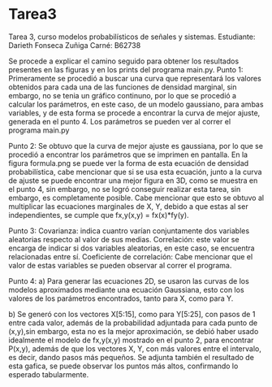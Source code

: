 # Tarea3
Tarea 3, curso modelos probabilísticos de señales y sistemas.
Estudiante: Darieth Fonseca Zuñiga
Carné: B62738

Se procede a explicar el camino seguido para obtener los resultados presentes en las figuras y en los prints del programa main.py.
Punto 1:
Primeramente se procedió a buscar una curva que representará los valores obtenidos para cada una de las funciones de densidad marginal, sin embargo, no se tenia un gráfico continuno, por lo que se procedió a calcular los parámetros, en este caso, de un modelo gaussiano, para ambas variables, y de esta forma se procede a encontrar la curva de mejor ajuste, generada en el punto 4. Los parámetros se pueden ver al correr el programa main.py

Punto 2:
Se obtuvo que la curva de mejor ajuste es gaussiana, por lo que se procedió a encontrar los parámetros que se imprimen en pantalla. En la figura formula.png se puede ver la forma de esta ecuación de densidad probabilística, cabe mencionar que si se usa esta ecuación, junto a la curva de ajuste se puede encontrar una mejor figura en 3D, como se muestra en el punto 4, sin embargo, no se logró conseguir realizar esta tarea, sin embargo, es completamente posible. Cabe mencionar que esto se obtuvo al multiplicar las ecuaciones marginales de X, Y, debido a que estas al ser independientes, se cumple que fx,y(x,y) = fx(x)*fy(y).

Punto 3:
Covarianza: indica cuantro varían conjuntamente dos variables aleatorias respecto al valor de sus medias.
Correlación: este valor se encarga de indicar si dos variables aleatorias, en este caso, se encuentra relacionadas entre sí.
Coeficiente de correlación:
Cabe mencionar que el valor de estas variables se pueden observar al correr el programa.

Punto 4:
a) Para generar las ecuaciones 2D, se usaron las curvas de los modelos aproximados mediante una ecuación Gaussiana, esto con los valores de los parámetros encontrados, tanto para X, como para Y.

b) Se generó con los vectores X[5:15], como para Y[5:25], con pasos de 1 entre cada valor, además de la probabilidad adjuntada para cada punto de (x,y),sin embargo, esta no es la mejor aproximación, se debió haber usado idealmente el modelo de fx,y(x,y) mostrado en el punto 2, para encontrar P(x,y), además de que los vectores X, Y, con más valores entre el intervalo, es decir, dando pasos más pequeños. Se adjunta también el resultado de esta gafica, se puede observar los puntos más altos, confirmando lo esperado tabularmente.
